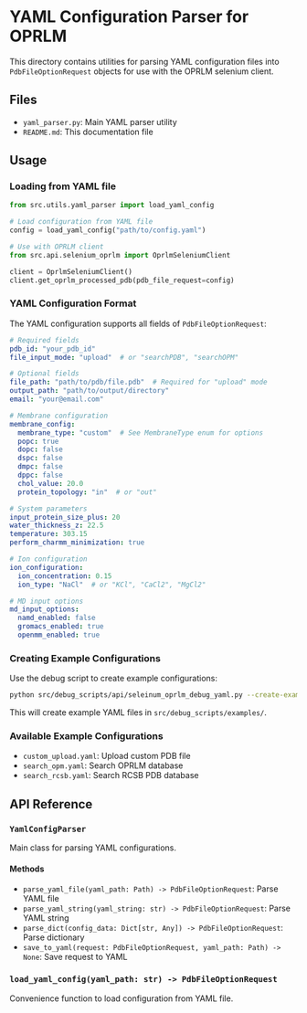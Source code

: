 # YAML Configuration Parser for OPRLM

This directory contains utilities for parsing YAML configuration files into `PdbFileOptionRequest` objects for use with the OPRLM selenium client.

## Files

- `yaml_parser.py`: Main YAML parser utility
- `README.md`: This documentation file

## Usage

### Loading from YAML file

```python
from src.utils.yaml_parser import load_yaml_config

# Load configuration from YAML file
config = load_yaml_config("path/to/config.yaml")

# Use with OPRLM client
from src.api.selenium_oprlm import OprlmSeleniumClient

client = OprlmSeleniumClient()
client.get_oprlm_processed_pdb(pdb_file_request=config)
```

### YAML Configuration Format

The YAML configuration supports all fields of `PdbFileOptionRequest`:

```yaml
# Required fields
pdb_id: "your_pdb_id"
file_input_mode: "upload"  # or "searchPDB", "searchOPM"

# Optional fields
file_path: "path/to/pdb/file.pdb"  # Required for "upload" mode
output_path: "path/to/output/directory"
email: "your@email.com"

# Membrane configuration
membrane_config:
  membrane_type: "custom"  # See MembraneType enum for options
  popc: true
  dopc: false
  dspc: false
  dmpc: false
  dppc: false
  chol_value: 20.0
  protein_topology: "in"  # or "out"

# System parameters
input_protein_size_plus: 20
water_thickness_z: 22.5
temperature: 303.15
perform_charmm_minimization: true

# Ion configuration
ion_configuration:
  ion_concentration: 0.15
  ion_type: "NaCl"  # or "KCl", "CaCl2", "MgCl2"

# MD input options
md_input_options:
  namd_enabled: false
  gromacs_enabled: true
  openmm_enabled: true
```

### Creating Example Configurations

Use the debug script to create example configurations:

```bash
python src/debug_scripts/api/seleinum_oprlm_debug_yaml.py --create-examples
```

This will create example YAML files in `src/debug_scripts/examples/`.

### Available Example Configurations

- `custom_upload.yaml`: Upload custom PDB file
- `search_opm.yaml`: Search OPRLM database
- `search_rcsb.yaml`: Search RCSB PDB database

## API Reference

### `YamlConfigParser`

Main class for parsing YAML configurations.

#### Methods

- `parse_yaml_file(yaml_path: Path) -> PdbFileOptionRequest`: Parse YAML file
- `parse_yaml_string(yaml_string: str) -> PdbFileOptionRequest`: Parse YAML string
- `parse_dict(config_data: Dict[str, Any]) -> PdbFileOptionRequest`: Parse dictionary
- `save_to_yaml(request: PdbFileOptionRequest, yaml_path: Path) -> None`: Save request to YAML

### `load_yaml_config(yaml_path: str) -> PdbFileOptionRequest`

Convenience function to load configuration from YAML file.
